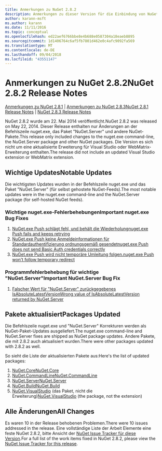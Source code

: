 ```yaml
---
title: Anmerkungen zu NuGet 2.8.2
description: Anmerkungen zu dieser Version für die Einbindung von NuGet 2.8.2 bekannte Probleme, Fehlerkorrekturen, hinzugefügter Features und DCRs.
author: karann-msft
ms.author: karann
ms.date: 11/11/2016
ms.topic: conceptual
ms.openlocfilehash: ed22aef6766bbe8e4b688e0587304a18eaeb8895
ms.sourcegitcommit: 1d1406764c6af5fb7801d462e0c4afc9092fa569
ms.translationtype: MT
ms.contentlocale: de-DE
ms.lasthandoff: 09/04/2018
ms.locfileid: "43551147"
---
```

# <a name="nuget-282-release-notes"></a><span data-ttu-id="f2d03-103">Anmerkungen zu NuGet 2.8.2</span><span class="sxs-lookup"><span data-stu-id="f2d03-103">NuGet 2.8.2 Release Notes</span></span>

<span data-ttu-id="f2d03-104">[Anmerkungen zu NuGet 2.8.1](../release-notes/nuget-2.8.1.md) | [Anmerkungen zu NuGet 2.8.3](../release-notes/nuget-2.8.3.md)</span><span class="sxs-lookup"><span data-stu-id="f2d03-104">[NuGet 2.8.1 Release Notes](../release-notes/nuget-2.8.1.md) | [NuGet 2.8.3 Release Notes](../release-notes/nuget-2.8.3.md)</span></span>

<span data-ttu-id="f2d03-105">NuGet 2.8.2 wurde am 22. Mai 2014 veröffentlicht.</span><span class="sxs-lookup"><span data-stu-id="f2d03-105">NuGet 2.8.2 was released on May 22, 2014.</span></span>  <span data-ttu-id="f2d03-106">Dieser Release enthalten nur Änderungen an der Befehlszeile nuget.exe, das Paket "NuGet.Server" und andere NuGet-Pakete.</span><span class="sxs-lookup"><span data-stu-id="f2d03-106">This release only included changes to the nuget.exe command-line, the NuGet.Server package and other NuGet packages.</span></span>  <span data-ttu-id="f2d03-107">Die Version es sich nicht um eine aktualisierte Erweiterung für Visual Studio oder WebMatrix-Erweiterung enthalten.</span><span class="sxs-lookup"><span data-stu-id="f2d03-107">The release did not include an updated Visual Studio extension or WebMatrix extension.</span></span>

## <a name="notable-updates"></a><span data-ttu-id="f2d03-108">Wichtige Updates</span><span class="sxs-lookup"><span data-stu-id="f2d03-108">Notable Updates</span></span>

<span data-ttu-id="f2d03-109">Die wichtigsten Updates wurden in der Befehlszeile nuget.exe und das Paket "NuGet.Server" (für selbst gehostete NuGet-Feeds).</span><span class="sxs-lookup"><span data-stu-id="f2d03-109">The most notable updates were in the nuget.exe command-line and the NuGet.Server package (for self-hosted NuGet feeds).</span></span>

### <a name="important-nugetexe-bug-fixes"></a><span data-ttu-id="f2d03-110">Wichtige nuget.exe-Fehlerbehebungen</span><span class="sxs-lookup"><span data-stu-id="f2d03-110">Important nuget.exe Bug Fixes</span></span>

1. [<span data-ttu-id="f2d03-111">NuGet.exe Push schlägt fehl, und behält die Wiederholung</span><span class="sxs-lookup"><span data-stu-id="f2d03-111">nuget.exe Push fails and keeps retrying</span></span>](https://nuget.codeplex.com/workitem/4000)
1. [<span data-ttu-id="f2d03-112">NuGet.exe Push keine Anmeldeinformationen für Standardauthentifizierung ordnungsgemäß gesendet</span><span class="sxs-lookup"><span data-stu-id="f2d03-112">nuget.exe Push does not send Basic Auth credentials correctly</span></span>](https://nuget.codeplex.com/workitem/4109)
1. [<span data-ttu-id="f2d03-113">NuGet.exe Push wird nicht temporäre Umleitung folgen.</span><span class="sxs-lookup"><span data-stu-id="f2d03-113">nuget.exe Push won't follow temporary redirect</span></span>](https://nuget.codeplex.com/workitem/4050)

### <a name="important-nugetserver-bug-fix"></a><span data-ttu-id="f2d03-114">Programmfehlerbehebung für wichtige "NuGet.Server"</span><span class="sxs-lookup"><span data-stu-id="f2d03-114">Important NuGet.Server Bug Fix</span></span>

1. [<span data-ttu-id="f2d03-115">Falscher Wert für "NuGet.Server" zurückgegebenes IsAbsoluteLatestVersion</span><span class="sxs-lookup"><span data-stu-id="f2d03-115">Wrong value of IsAbsoluteLatestVersion returned by NuGet.Server</span></span>](https://nuget.codeplex.com/workitem/4147)

## <a name="packages-updated"></a><span data-ttu-id="f2d03-116">Pakete aktualisiert</span><span class="sxs-lookup"><span data-stu-id="f2d03-116">Packages Updated</span></span>

<span data-ttu-id="f2d03-117">Die Befehlszeile nuget.exe und "NuGet.Server" Korrekturen werden als NuGet-Paket-Updates ausgeliefert.</span><span class="sxs-lookup"><span data-stu-id="f2d03-117">The nuget.exe command-line and NuGet.Server fixes are shipped as NuGet package updates.</span></span>  <span data-ttu-id="f2d03-118">Andere Pakete, die mit 2.8.2 auch aktualisiert wurden.</span><span class="sxs-lookup"><span data-stu-id="f2d03-118">There were other packages updated with 2.8.2 as well.</span></span>

<span data-ttu-id="f2d03-119">So sieht die Liste der aktualisierten Pakete aus:</span><span class="sxs-lookup"><span data-stu-id="f2d03-119">Here's the list of updated packages:</span></span>

1. [<span data-ttu-id="f2d03-120">NuGet.Core</span><span class="sxs-lookup"><span data-stu-id="f2d03-120">NuGet.Core</span></span>](https://www.nuget.org/packages/NuGet.Core/)
1. [<span data-ttu-id="f2d03-121">NuGet.CommandLine</span><span class="sxs-lookup"><span data-stu-id="f2d03-121">NuGet.CommandLine</span></span>](https://www.nuget.org/packages/NuGet.CommandLine/)
1. [<span data-ttu-id="f2d03-122">NuGet.Server</span><span class="sxs-lookup"><span data-stu-id="f2d03-122">NuGet.Server</span></span>](https://www.nuget.org/packages/NuGet.Server/)
1. [<span data-ttu-id="f2d03-123">NuGet.Build</span><span class="sxs-lookup"><span data-stu-id="f2d03-123">NuGet.Build</span></span>](https://www.nuget.org/packages/NuGet.Build/)
1. <span data-ttu-id="f2d03-124">[NuGet.VisualStudio](https://www.nuget.org/packages/NuGet.VisualStudio/) (das Paket, nicht die Erweiterung)</span><span class="sxs-lookup"><span data-stu-id="f2d03-124">[NuGet.VisualStudio](https://www.nuget.org/packages/NuGet.VisualStudio/) (the package, not the extension)</span></span>

## <a name="all-changes"></a><span data-ttu-id="f2d03-125">Alle Änderungen</span><span class="sxs-lookup"><span data-stu-id="f2d03-125">All Changes</span></span>
<span data-ttu-id="f2d03-126">Es waren 10 in der Release behobenen Problemen.</span><span class="sxs-lookup"><span data-stu-id="f2d03-126">There were 10 issues addressed in the release.</span></span> <span data-ttu-id="f2d03-127">Eine vollständige Liste der Arbeit Elemente eine feste NuGet 2.8.2, bitte Ansicht der [NuGet Issue Tracker für diese Version](https://nuget.codeplex.com/workitem/list/advanced?keyword=&status=All&type=All&priority=All&release=NuGet%202.8.2&assignedTo=All&component=All&sortField=LastUpdatedDate&sortDirection=Descending&page=0&reasonClosed=All).</span><span class="sxs-lookup"><span data-stu-id="f2d03-127">For a full list of the work items fixed in NuGet 2.8.2, please view the [NuGet Issue Tracker for this release](https://nuget.codeplex.com/workitem/list/advanced?keyword=&status=All&type=All&priority=All&release=NuGet%202.8.2&assignedTo=All&component=All&sortField=LastUpdatedDate&sortDirection=Descending&page=0&reasonClosed=All).</span></span>
